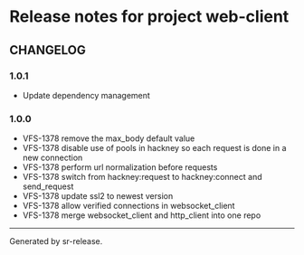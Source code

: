 # Release notes for project web-client


CHANGELOG
---------

### 1.0.1

* Update dependency management


### 1.0.0


* VFS-1378 remove the max_body default value
* VFS-1378 disable use of pools in hackney so each request is done in a new connection
* VFS-1378 perform url normalization before requests
* VFS-1378 switch from hackney:request to hackney:connect and send_request
* VFS-1378 update ssl2 to newest version
* VFS-1378 allow verified connections in websocket_client
* VFS-1378 merge websocket_client and http_client into one repo


________

Generated by sr-release.

